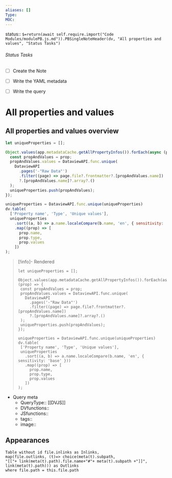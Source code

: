 ```yaml
---
aliases: []
Type: 
MOC:
---
```


status:: `$=return(await self.require.import("Code Modules/modulePB.js.md")).PBSingleNoteHeader(dv, "All properties and values", "Status Tasks")`

###### Status Tasks
- [ ] Create the Note
- [ ] Write the YAML metadata
- [ ] Write the query


# All properties and values 

## All properties and values overview

```js
let uniqueProperties = [];

Object.values(app.metadataCache.getAllPropertyInfos()).forEach(async (prop) => {
  const propAndValues = prop;
  propAndValues.values = DataviewAPI.func.unique(
    DataviewAPI
      .pages('-"Raw Data"')
      .filter((page) => page.file?.frontmatter?.[propAndValues.name])
      ?.[propAndValues.name]?.array?.()
  );
  uniqueProperties.push(propAndValues);
});

uniqueProperties = DataviewAPI.func.unique(uniqueProperties)
dv.table(
  ['Property name', 'Type', 'Unique values'],
  uniqueProperties
    .sort((a, b) => a.name.localeCompare(b.name, 'en', { sensitivity: 'base' }))
    .map((prop) => [
      prop.name,
      prop.type,
      prop.values
    ])
);
```


>[!info]- Rendered
>```dataviewjs
>let uniqueProperties = [];
>
>Object.values(app.metadataCache.getAllPropertyInfos()).forEach(async (prop) => {
>  const propAndValues = prop;
>  propAndValues.values = DataviewAPI.func.unique(
>    DataviewAPI
>      .pages('-"Raw Data"')
>      .filter((page) => page.file?.frontmatter?.[propAndValues.name])
>      ?.[propAndValues.name]?.array?.()
>  );
>  uniqueProperties.push(propAndValues);
>});
>
>uniqueProperties = DataviewAPI.func.unique(uniqueProperties)
>dv.table(
>  ['Property name', 'Type', 'Unique values'],
>  uniqueProperties
>    .sort((a, b) => a.name.localeCompare(b.name, 'en', { sensitivity: 'base' }))
>    .map((prop) => [
>      prop.name,
>      prop.type,
>      prop.values
>    ])
>);
>```


- Query meta
    - QueryType:: [[DVJS]]
    - DVfunctions:: 
    - JSfunctions:: 
    - tags:: 
    - image:: 



## Appearances

```dataview
Table without id file.inlinks as Inlinks, 
map(file.outlinks, (t)=> choice(meta(t).subpath, 
"[["+ link(meta(t).path).file.name+"#"+ meta(t).subpath +"]]", 
link(meta(t).path))) as Outlinks
where file.path = this.file.path
```




